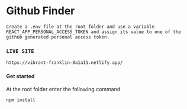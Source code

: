 # Github Finder

`Create a .env file at the root folder and use a variable REACT_APP_PERSONAL_ACCESS_TOKEN and assign its value to one of the github generated personal access token.`

### `LIVE SITE`

```bash
https://vibrant-franklin-8a1a11.netlify.app/

```

#### Get started

At the root folder enter the following command

```bash
npm install
```
